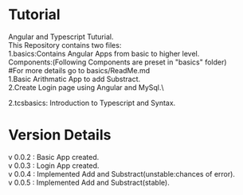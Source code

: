 # Tutorial
Angular and Typescript Tuturial.\
This Repository contains two files:\
1.basics:Contains Angular Apps from basic to higher level.\
    Components:(Following Components are preset in "basics" folder)\
    #For more details go to basics/ReadMe.md \
        1.Basic Arithmatic App to add Substract.\
        2.Create Login page using Angular and MySql.\

2.tcsbasics: Introduction to Typescript and Syntax.

# Version Details
v 0.0.2 : Basic App created.\
v 0.0.3 : Login App created.\
v 0.0.4 : Implemented Add and Substract(unstable:chances of error).\
v 0.0.5 : Implemented Add and Substract(stable).




